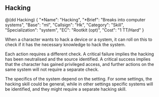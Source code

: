 ## Hacking

@(dd Hacking)
{ 
  "*Name": "Hacking",
  "*Brief": "Breaks into computer systems",
  "Base": "mI",
  "Callsign": "Hk",
  "Category": "Skill",
  "Specialization": "system",
  "EC": "Rootkit (opt)",
  "Cost": "1 TT/Hard"
}

When a character wants to hack a device or a system, it can roll on this to
check if it has the necessary knowledge to hack the system.

Each action requires a different check. A critical failure implies the hacking
has been neutralised and the source identified. A critical success implies that
the character has gained privileged access, and further actions on the same
system will not require a separate check.

The specifics of the system depend on the setting. For some settings, the
hacking skill could be general, while in other settings specific systems will be
identified, and they might require a separate hacking skill.
